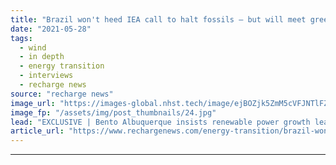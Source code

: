 ```yaml
---
title: "Brazil won't heed IEA call to halt fossils – but will meet green goals, says energy minister"
date: "2021-05-28"
tags: 
  - wind
  - in depth
  - energy transition
  - interviews
  - recharge news
source: "recharge news"
image_url: "https://images-global.nhst.tech/image/ejBOZjk5ZmM5cVFJNTlFZWorMCtrS3JLdG45QjRrVGtwTlBZTXoybFQ5ND0=/nhst/binary/f989f62034d3df29ea7b675a843e8f55"
image_fp: "/assets/img/post_thumbnails/24.jpg"
lead: "EXCLUSIVE | Bento Albuquerque insists renewable power growth leaves nation well-placed to meet net zero ambitions, but hydrocarbon exploration and production will go on"
article_url: "https://www.rechargenews.com/energy-transition/brazil-wont-heed-iea-call-to-halt-fossils-but-will-meet-green-goals-says-energy-minister/2-1-1016981"
---
```


---
